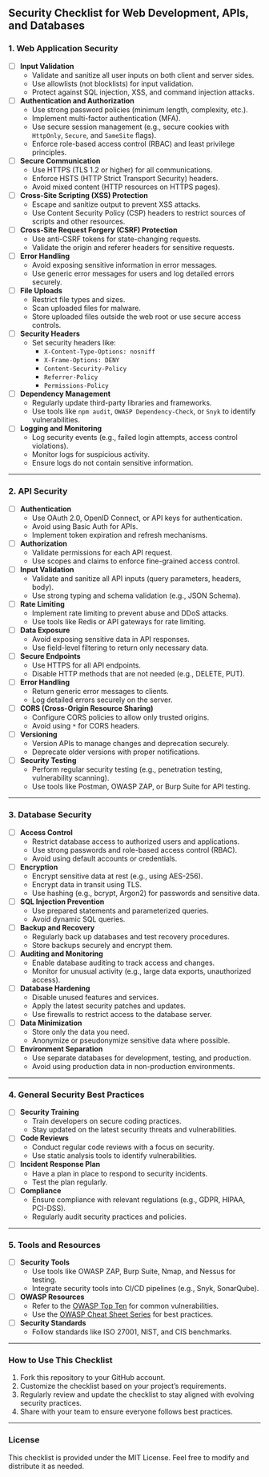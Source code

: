 ## **Security Checklist for Web Development, APIs, and Databases**

### **1. Web Application Security**
- [ ] **Input Validation**
  - Validate and sanitize all user inputs on both client and server sides.
  - Use allowlists (not blocklists) for input validation.
  - Protect against SQL injection, XSS, and command injection attacks.
- [ ] **Authentication and Authorization**
  - Use strong password policies (minimum length, complexity, etc.).
  - Implement multi-factor authentication (MFA).
  - Use secure session management (e.g., secure cookies with `HttpOnly`, `Secure`, and `SameSite` flags).
  - Enforce role-based access control (RBAC) and least privilege principles.
- [ ] **Secure Communication**
  - Use HTTPS (TLS 1.2 or higher) for all communications.
  - Enforce HSTS (HTTP Strict Transport Security) headers.
  - Avoid mixed content (HTTP resources on HTTPS pages).
- [ ] **Cross-Site Scripting (XSS) Protection**
  - Escape and sanitize output to prevent XSS attacks.
  - Use Content Security Policy (CSP) headers to restrict sources of scripts and other resources.
- [ ] **Cross-Site Request Forgery (CSRF) Protection**
  - Use anti-CSRF tokens for state-changing requests.
  - Validate the origin and referer headers for sensitive requests.
- [ ] **Error Handling**
  - Avoid exposing sensitive information in error messages.
  - Use generic error messages for users and log detailed errors securely.
- [ ] **File Uploads**
  - Restrict file types and sizes.
  - Scan uploaded files for malware.
  - Store uploaded files outside the web root or use secure access controls.
- [ ] **Security Headers**
  - Set security headers like:
    - `X-Content-Type-Options: nosniff`
    - `X-Frame-Options: DENY`
    - `Content-Security-Policy`
    - `Referrer-Policy`
    - `Permissions-Policy`
- [ ] **Dependency Management**
  - Regularly update third-party libraries and frameworks.
  - Use tools like `npm audit`, `OWASP Dependency-Check`, or `Snyk` to identify vulnerabilities.
- [ ] **Logging and Monitoring**
  - Log security events (e.g., failed login attempts, access control violations).
  - Monitor logs for suspicious activity.
  - Ensure logs do not contain sensitive information.

---

### **2. API Security**
- [ ] **Authentication**
  - Use OAuth 2.0, OpenID Connect, or API keys for authentication.
  - Avoid using Basic Auth for APIs.
  - Implement token expiration and refresh mechanisms.
- [ ] **Authorization**
  - Validate permissions for each API request.
  - Use scopes and claims to enforce fine-grained access control.
- [ ] **Input Validation**
  - Validate and sanitize all API inputs (query parameters, headers, body).
  - Use strong typing and schema validation (e.g., JSON Schema).
- [ ] **Rate Limiting**
  - Implement rate limiting to prevent abuse and DDoS attacks.
  - Use tools like Redis or API gateways for rate limiting.
- [ ] **Data Exposure**
  - Avoid exposing sensitive data in API responses.
  - Use field-level filtering to return only necessary data.
- [ ] **Secure Endpoints**
  - Use HTTPS for all API endpoints.
  - Disable HTTP methods that are not needed (e.g., DELETE, PUT).
- [ ] **Error Handling**
  - Return generic error messages to clients.
  - Log detailed errors securely on the server.
- [ ] **CORS (Cross-Origin Resource Sharing)**
  - Configure CORS policies to allow only trusted origins.
  - Avoid using `*` for CORS headers.
- [ ] **Versioning**
  - Version APIs to manage changes and deprecation securely.
  - Deprecate older versions with proper notifications.
- [ ] **Security Testing**
  - Perform regular security testing (e.g., penetration testing, vulnerability scanning).
  - Use tools like Postman, OWASP ZAP, or Burp Suite for API testing.

---

### **3. Database Security**
- [ ] **Access Control**
  - Restrict database access to authorized users and applications.
  - Use strong passwords and role-based access control (RBAC).
  - Avoid using default accounts or credentials.
- [ ] **Encryption**
  - Encrypt sensitive data at rest (e.g., using AES-256).
  - Encrypt data in transit using TLS.
  - Use hashing (e.g., bcrypt, Argon2) for passwords and sensitive data.
- [ ] **SQL Injection Prevention**
  - Use prepared statements and parameterized queries.
  - Avoid dynamic SQL queries.
- [ ] **Backup and Recovery**
  - Regularly back up databases and test recovery procedures.
  - Store backups securely and encrypt them.
- [ ] **Auditing and Monitoring**
  - Enable database auditing to track access and changes.
  - Monitor for unusual activity (e.g., large data exports, unauthorized access).
- [ ] **Database Hardening**
  - Disable unused features and services.
  - Apply the latest security patches and updates.
  - Use firewalls to restrict access to the database server.
- [ ] **Data Minimization**
  - Store only the data you need.
  - Anonymize or pseudonymize sensitive data where possible.
- [ ] **Environment Separation**
  - Use separate databases for development, testing, and production.
  - Avoid using production data in non-production environments.

---

### **4. General Security Best Practices**
- [ ] **Security Training**
  - Train developers on secure coding practices.
  - Stay updated on the latest security threats and vulnerabilities.
- [ ] **Code Reviews**
  - Conduct regular code reviews with a focus on security.
  - Use static analysis tools to identify vulnerabilities.
- [ ] **Incident Response Plan**
  - Have a plan in place to respond to security incidents.
  - Test the plan regularly.
- [ ] **Compliance**
  - Ensure compliance with relevant regulations (e.g., GDPR, HIPAA, PCI-DSS).
  - Regularly audit security practices and policies.

---

### **5. Tools and Resources**
- [ ] **Security Tools**
  - Use tools like OWASP ZAP, Burp Suite, Nmap, and Nessus for testing.
  - Integrate security tools into CI/CD pipelines (e.g., Snyk, SonarQube).
- [ ] **OWASP Resources**
  - Refer to the [OWASP Top Ten](https://owasp.org/www-project-top-ten/) for common vulnerabilities.
  - Use the [OWASP Cheat Sheet Series](https://cheatsheetseries.owasp.org/) for best practices.
- [ ] **Security Standards**
  - Follow standards like ISO 27001, NIST, and CIS benchmarks.

---

### **How to Use This Checklist**
1. Fork this repository to your GitHub account.
2. Customize the checklist based on your project’s requirements.
3. Regularly review and update the checklist to stay aligned with evolving security practices.
4. Share with your team to ensure everyone follows best practices.

---

### **License**
This checklist is provided under the MIT License. Feel free to modify and distribute it as needed.
